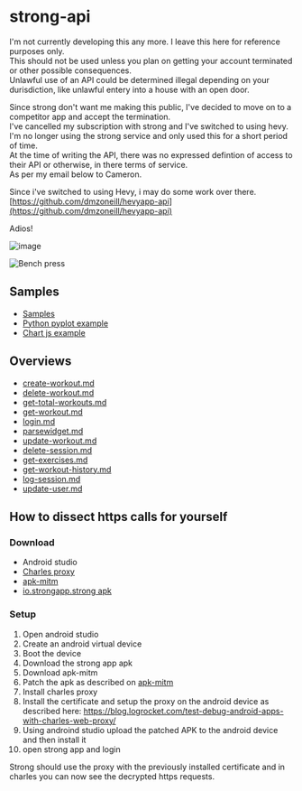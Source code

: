 # strong-api

I'm not currently developing this any more.  I leave this here for reference purposes only.  
This should not be used unless you plan on getting your account terminated or other possible consequences.  
Unlawful use of an API could be determined illegal depending on your durisdiction, like unlawful entery into a house with an open door.  

Since strong don't want me making this public, I've decided to move on to a competitor app and accept the termination.  
I've cancelled my subscription with strong and I've switched to using hevy.  
I'm no longer using the strong service and only used this for a short period of time.  
At the time of writing the API, there was no expressed defintion of access to their API or otherwise, in there terms of service.  
As per my email below to Cameron.  

Since i've switched to using Hevy, i may do some work over there.  
[https://github.com/dmzoneill/hevyapp-api](https://github.com/dmzoneill/hevyapp-api)

Adios!

![image](https://user-images.githubusercontent.com/15192260/223532596-83b5856b-a620-41e5-aa61-ed257e9ab939.png)



![Bench press](https://github.com/dmzoneill/strongapp-api/blob/main/img/sample.png?raw=true)

## Samples

- [Samples](https://github.com/dmzoneill/strongapp-api/tree/main/sample)
- [Python pyplot example](https://dmzoneill.github.io/strongapp-api/sample/chart.html)
- [Chart js example](https://dmzoneill.github.io/strongapp-api/sample/5.chart.html)

## Overviews

- [create-workout.md](https://github.com/dmzoneill/strongapp-api/blob/main/api/create-workout.md)
- [delete-workout.md](https://github.com/dmzoneill/strongapp-api/blob/main/api/delete-workout.md)
- [get-total-workouts.md](https://github.com/dmzoneill/strongapp-api/blob/main/api/get-total-workouts.md)
- [get-workout.md](https://github.com/dmzoneill/strongapp-api/blob/main/api/get-workout.md)
- [login.md](https://github.com/dmzoneill/strongapp-api/blob/main/api/login.md)
- [parsewidget.md](https://github.com/dmzoneill/strongapp-api/blob/main/api/parsewidget.md)
- [update-workout.md](https://github.com/dmzoneill/strongapp-api/blob/main/api/update-workout.md)
- [delete-session.md](https://github.com/dmzoneill/strongapp-api/blob/main/api/delete-session.md)
- [get-exercises.md](https://github.com/dmzoneill/strongapp-api/blob/main/api/get-exercises.md)
- [get-workout-history.md](https://github.com/dmzoneill/strongapp-api/blob/main/api/get-workout-history.md)
- [log-session.md](https://github.com/dmzoneill/strongapp-api/blob/main/api/log-session.md)
- [update-user.md](https://github.com/dmzoneill/strongapp-api/blob/main/api/update-user.md)

## How to dissect https calls for yourself

### Download

 - Android studio
 - [Charles proxy](https://www.charlesproxy.com/)
 - [apk-mitm](https://www.npmjs.com/package/apk-mitm/)
 - [io.strongapp.strong apk](https://m.apkpure.com/strong-workout-tracker-gym-log/io.strongapp.strong)

### Setup

1. Open android studio
2. Create an android virtual device
3. Boot the device
4. Download the strong app apk
5. Download apk-mitm
6. Patch the apk as described on [apk-mitm](https://www.npmjs.com/package/apk-mitm/)
7. Install charles proxy
8. Install the certificate and setup the proxy on the android device as described here:
 https://blog.logrocket.com/test-debug-android-apps-with-charles-web-proxy/
9. Using androind studio upload the patched APK to the android device and then install it
10. open strong app and login

Strong should use the proxy with the previously installed certificate and in charles you can now see the decrypted https requests.
